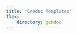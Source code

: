 ```yaml
---
title: 'Gendoc Templates'
flex:
    directory: gendoc
---
```


<style>
    #flex-objects ul li { vertical-align: top; }
</style>